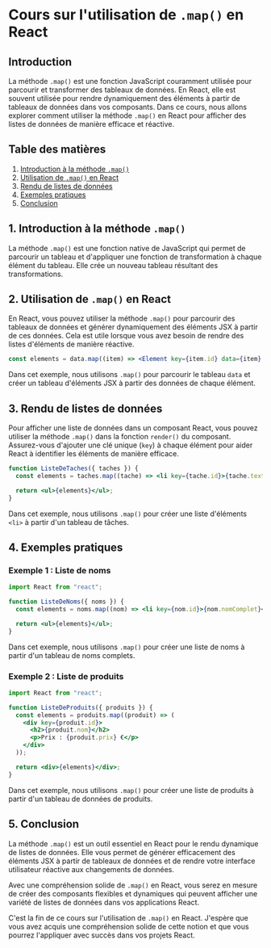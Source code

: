 # Cours sur l'utilisation de `.map()` en React

## Introduction

La méthode `.map()` est une fonction JavaScript couramment utilisée pour parcourir et transformer des tableaux de données. En React, elle est souvent utilisée pour rendre dynamiquement des éléments à partir de tableaux de données dans vos composants. Dans ce cours, nous allons explorer comment utiliser la méthode `.map()` en React pour afficher des listes de données de manière efficace et réactive.

## Table des matières

1. [Introduction à la méthode `.map()`](#introduction-à-la-méthode-map)
2. [Utilisation de `.map()` en React](#utilisation-de-map-en-react)
3. [Rendu de listes de données](#rendu-de-listes-de-données)
4. [Exemples pratiques](#exemples-pratiques)
5. [Conclusion](#conclusion)

## 1. Introduction à la méthode `.map()`

La méthode `.map()` est une fonction native de JavaScript qui permet de parcourir un tableau et d'appliquer une fonction de transformation à chaque élément du tableau. Elle crée un nouveau tableau résultant des transformations.

## 2. Utilisation de `.map()` en React

En React, vous pouvez utiliser la méthode `.map()` pour parcourir des tableaux de données et générer dynamiquement des éléments JSX à partir de ces données. Cela est utile lorsque vous avez besoin de rendre des listes d'éléments de manière réactive.

```jsx
const elements = data.map((item) => <Element key={item.id} data={item} />);
```

Dans cet exemple, nous utilisons `.map()` pour parcourir le tableau `data` et créer un tableau d'éléments JSX à partir des données de chaque élément.

## 3. Rendu de listes de données

Pour afficher une liste de données dans un composant React, vous pouvez utiliser la méthode `.map()` dans la fonction `render()` du composant. Assurez-vous d'ajouter une clé unique (`key`) à chaque élément pour aider React à identifier les éléments de manière efficace.

```jsx
function ListeDeTaches({ taches }) {
  const elements = taches.map((tache) => <li key={tache.id}>{tache.texte}</li>);

  return <ul>{elements}</ul>;
}
```

Dans cet exemple, nous utilisons `.map()` pour créer une liste d'éléments `<li>` à partir d'un tableau de tâches.

## 4. Exemples pratiques

### Exemple 1 : Liste de noms

```jsx
import React from "react";

function ListeDeNoms({ noms }) {
  const elements = noms.map((nom) => <li key={nom.id}>{nom.nomComplet}</li>);

  return <ul>{elements}</ul>;
}
```

Dans cet exemple, nous utilisons `.map()` pour créer une liste de noms à partir d'un tableau de noms complets.

### Exemple 2 : Liste de produits

```jsx
import React from "react";

function ListeDeProduits({ produits }) {
  const elements = produits.map((produit) => (
    <div key={produit.id}>
      <h2>{produit.nom}</h2>
      <p>Prix : {produit.prix} €</p>
    </div>
  ));

  return <div>{elements}</div>;
}
```

Dans cet exemple, nous utilisons `.map()` pour créer une liste de produits à partir d'un tableau de données de produits.

## 5. Conclusion

La méthode `.map()` est un outil essentiel en React pour le rendu dynamique de listes de données. Elle vous permet de générer efficacement des éléments JSX à partir de tableaux de données et de rendre votre interface utilisateur réactive aux changements de données.

Avec une compréhension solide de `.map()` en React, vous serez en mesure de créer des composants flexibles et dynamiques qui peuvent afficher une variété de listes de données dans vos applications React.

C'est la fin de ce cours sur l'utilisation de `.map()` en React. J'espère que vous avez acquis une compréhension solide de cette notion et que vous pourrez l'appliquer avec succès dans vos projets React.
